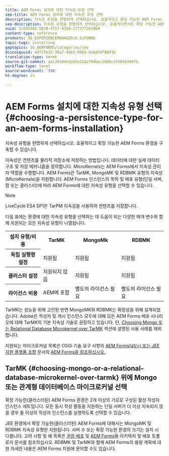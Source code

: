 ```yaml
---
title: AEM Forms 설치에 대한 지속성 유형 선택
seo-title: AEM Forms 설치에 대한 지속성 유형 선택
description: 지속성 유형을 현명하게 선택하십시오. 효율적이고 확장 가능한 AEM Forms 환경을 구축할 수 있습니다.
seo-description: 지속성 유형을 현명하게 선택하십시오. 효율적이면서도 확장 가능한 AEM Forms 환경을 구축할 수 있습니다.
uuid: 1c692502-5039-4757-9358-1772772b3904
content-type: reference
products: SG_EXPERIENCEMANAGER/6.5/FORMS
topic-tags: installing
geptopics: SG_AEMFORMS/categories/jee
discoiquuid: a972fb35-38a7-4b83-99bd-6a6dddf8043b
translation-type: tm+mt
source-git-commit: a3c303d4e3a85e1b2e794bec2006c335056309fb
workflow-type: tm+mt
source-wordcount: '398'
ht-degree: 1%

---
```



# AEM Forms 설치에 대한 지속성 유형 선택 {#choosing-a-persistence-type-for-an-aem-forms-installation}

지속성 유형을 현명하게 선택하십시오. 효율적이고 확장 가능한 AEM Forms 환경을 구축할 수 있습니다.

지속성은 컨텐츠를 물리적 저장소에 저장하는 방법입니다. 데이터에 대한 실제 데이터 구조 및 저장 메커니즘을 정의합니다. MicroKernels는 AEM Forms에서 지속성 관리자 역할을 수행합니다. AEM Forms은 TarMK, MongoMK 및 RDBMK 유형의 지속성(MicroKernals)을 지원합니다. AEM Forms 인스턴스의 목적 및 배포 유형(단일 서버, 팜 또는 클러스터)에 따라 AEM Forms에 대한 지속성 유형을 선택할 수 있습니다.

>[!NOTE]
>
>LiveCycle ES4 SP1은 TarPM 지속성을 사용하여 컨텐츠를 저장합니다.

다음 표에는 환경에 대한 지속성 유형을 선택하는 데 도움이 되는 다양한 매개 변수와 함께 지원되는 모든 지속성 유형이 나열됩니다.

<table>
 <tbody>
  <tr>
   <th><strong>설치 유형/비용</strong></th>
   <th><strong>TarMK</strong></th>
   <th><strong>MongoMk</strong></th>
   <th><strong>RDBMK</strong></th>
  </tr>
  <tr>
   <th><strong>독립 실행형 설정</strong></th>
   <td>지원됨<br /> </td>
   <td>지원됨</td>
   <td>지원됨</td>
  </tr>
  <tr>
   <th><strong>클러스터 설정</strong></th>
   <td>지원되지 않음</td>
   <td>지원됨</td>
   <td>지원됨</td>
  </tr>
  <tr>
   <th><strong>라이선스 비용</strong></th>
   <td>AEM에 포함 </td>
   <td>별도의 라이선스 필요</td>
   <td>별도의 라이선스 필요</td>
  </tr>
 </tbody>
</table>

TarMK는 성능을 위해 고안된 반면 MongoMK와 RDBMK는 확장성을 위해 설계되었습니다. Adobe은 작성자 및 게시 인스턴스 모두에 대해 모든 AEM Forms 배포 시나리오에 대해 TarMK의 기본 지속성 기술로 권장하고 있습니다. 단, [Choosing Mongo 또는 Relational Database Microkernel over TarMK](#p-choosing-mongo-or-a-relational-database-microkernel-over-tarmk-p) 섹션에 설명된 사용 사례를 제외합니다.

지원되는 마이크로커널 목록은 OSGi 기술 요구 사항의 [AEM Forms(a1/>) 또는 JEE 지원 플랫폼 조합](/help/forms/using/aem-forms-jee-supported-platforms.md) 문서의 [AEM Forms을 참조하십시오.](/help/sites-deploying/technical-requirements.md)

## TarMK {#choosing-mongo-or-a-relational-database-microkernel-over-tarmk} 위에 Mongo 또는 관계형 데이터베이스 마이크로커널 선택

확장 가능한(클러스터된) AEM Forms 환경은 2개 이상의 가로로 구성된 활성 작성자 인스턴스 세트입니다. 모든 동시 작성 활동을 지원하는 단일 서버가 더 이상 지속되지 않을 경우 둘 이상의 작성자 인스턴스를 실행하도록 선택할 수 있습니다.

JEE 환경에서 확장 가능한(클러스터된) AEM Forms에 대해서는 MongoMK 및 RDBMK 지속성 유형만 지원됩니다. 서버 수 또는 확장 가능한 환경의 크기는 설치 시 다릅니다. 고려 사항 및 예 목록은 [권장 배포](/help/sites-deploying/recommended-deploys.md) 및 [AEM Forms](/help/forms/using/aem-forms-architecture-deployment.md)용 아키텍처 및 배포 토폴로지 문서를 참조하십시오. RDBMK 및 TarMK와 함께 AEM Forms의 용량 계획에 대한 자세한 내용은 AEM Forms 지원에 문의할 수도 있습니다.
